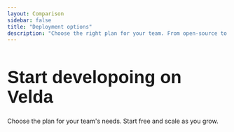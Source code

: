 ```yaml
---
layout: Comparison
sidebar: false
title: "Deployment options"
description: "Choose the right plan for your team. From open-source to enterprise-grade solutions."
---
```


# Start developoing on Velda

Choose the plan for your team's needs. Start free and scale as you grow.

<div class="pricing-grid">
  <PricingCard 
    title="Open source"
    subtitle="Self-hosted"
    price="$0"
    period="forever"
    description="For developers who want full control and don't mind managing infrastructure."
    :features="[
      'Completely free',
      'Unlimited GPUs',
      'Run in your own cloud',
      'All data in your control',
      'Community support',
    ]"
    cta-text="Get Started"
    cta-link="https://github.com/velda-io/velda"
    badge="OPEN SOURCE"
  />

  <PricingCard 
    title="Individual"
    subtitle="Hosted"
    price="Pay As You Go"
    period=""
    description="Managed cloud with free tier and pay-as-you-scale pricing. Perfect for individual and small teams. "
    :features="[
      'Free studio (4-hour session limit)',
      'Pay-as-you-go pricing',
      'No cloud setup required',
      'Single US region',
      'Email support',
    ]"
    cta-text="Start for free"
    cta-link="https://novahub.dev"
    cta-class="primary"
    badge="MOST POPULAR"
    :featured="true"
  />

  <PricingCard 
    title="Enterprise"
    subtitle="Dedicated"
    price="Custom"
    period="pricing"
    description="Self hosted or dedicated infrastructure, premium support, for organizations of any size."
    :features="[
      'RBAC User management',
      'SSO / SAML integration',
      'Multiple hosting options',
      'Observability',
      'Priority support',
    ]"
    cta-text="Book a demo"
    cta-link="https://calendar.app.google/xJC6qMwzQ6UdAFVs5"
    badge="ENTERPRISE"
  />
</div>

<CallToAction 
  title="Still deciding?"
  description="Our experts can help you make the right choice."
  :buttons="[
    { text: 'Book a free consultation', link: 'https://calendar.app.google/xJC6qMwzQ6UdAFVs5', variant: 'primary' },
  ]"
/>

<style scoped>

h1 {
  font-family: 'Oswald', Arial, sans-serif;
  font-size: 2.5rem;
  font-weight: 700;
  color: var(--vp-c-brand-1);
  margin-bottom: 1.5rem;
}
/* Pricing Grid Layout */
.pricing-grid {
  display: grid;
  grid-template-columns: repeat(auto-fit, minmax(300px, 1fr));
  gap: 2rem;
  margin: 3rem 0;
}

@media (min-width: 768px) {
  .pricing-grid {
    grid-template-columns: repeat(3, 1fr);
    gap: 2rem;
  }
}

/* Enhanced card shadows */
.pricing-card:not(.featured):hover {
  transform: translateY(-2px);
  box-shadow: var(--vp-shadow-3);
}

/* Better responsive handling for pricing cards */
@media (max-width: 767px) {
  .pricing-grid {
    grid-template-columns: 1fr;
    gap: 1.5rem;
  }
  
  .pricing-card.featured {
    transform: none;
  }
}

h2 {
  font-family: 'Oswald', Arial, sans-serif;
  font-size: 2rem;
  font-weight: 600;
  color: var(--vp-c-brand-1);
  margin-bottom: 1rem;
}

/* Styling for list items */
.faq ol {
  padding-left: 1.5rem;
  margin-bottom: 1rem;
}

.faq li {
  font-family: 'Roboto', Arial, sans-serif;
  font-size: 1rem;
  line-height: 1.6;
  color: #333;
  margin-bottom: 0.5rem;
}
</style>